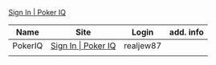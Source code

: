 [Sign In | Poker IQ](https://pokeriq.pro/main)


| Name    | Site                                            | Login     | add. info |
| ------- | ----------------------------------------------- | --------- | --------- |
| PokerIQ | [Sign In \| Poker IQ](https://pokeriq.pro/main) | realjew87 |           |
|         |                                                 |           |           |
